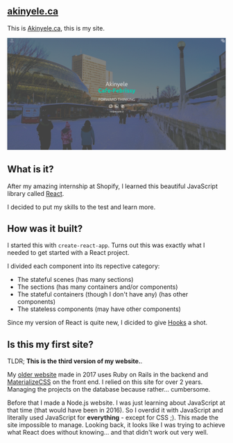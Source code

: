 ## [akinyele.ca](https://www.akinyele.ca)

This is [Akinyele.ca](https://www.akinyele.ca), this is my site.

![akinyele.ca](https://github.com/thedrummeraki/react-portfolio/blob/old-site/showcase/my_site.png)

## What is it?

After my amazing internship at Shopify, I learned this beautiful
JavaScript library called [React](https://github.com/facebook/react).

I decided to put my skills to the test and learn more.

## How was it built?

I started this with `create-react-app`. Turns out this was exactly
what I needed to get started with a React project.

I divided each component into its repective category:

- The stateful scenes (has many sections)
- The sections (has many containers and/or components)
- The stateful containers (though I don't have any) (has other components)
- The stateless components (may have other components)

Since my version of React is quite new, I dicided to give [Hooks](https://reactjs.org/docs/hooks-overview.html)
a shot.

## Is this my first site?

TLDR; **This is the third version of my website.**.

My [older website](http://old.akinyele.ca) made in 2017 uses Ruby on Rails 
in the backend and [MaterializeCSS](materializecss.com) on the front end. 
I relied on this site for over 2 years. Managing the projects on the database
because rather... cumbersome.

Before that I made a Node.js website. I was just learning about JavaScript at
that time (that would have been in 2016). So I overdid it with JavaScript and
literally used JavaScript for **everything** - except for CSS ;). This made
the site impossible to manage. Looking back, it looks like I was trying to
achieve what React does without knowing... and that didn't work out very
well.
